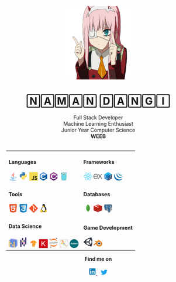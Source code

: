 <div align="center">
	<img src="https://raw.githubusercontent.com/namandangi/namandangi/main/gif/zero-two.gif" width="200" height="200">
	<h1>🄽🄰🄼🄰🄽 🄳🄰🄽🄶🄸</h1>	
</div>

<div align="center">
  <div>Full Stack Developer </div>
  <div>Machine Learning Enthusiast </div>
  <div>Junior Year Computer Science </div>
  <div><b>WEEB</b> </div>
</div>

<br>

<div align="center">
  <table>
    <tbody>
      <tr>
        <td>
          <h4>Languages</h4>
          <img src="https://raw.githubusercontent.com/namandangi/namandangi/main/icons/java.svg" width="24">
          <img src="https://raw.githubusercontent.com/namandangi/namandangi/main/icons/python.svg" width="24">
          <img src="https://raw.githubusercontent.com/namandangi/namandangi/main/icons/javascript.svg" width="24">
          <img src="https://raw.githubusercontent.com/namandangi/namandangi/main/icons/c.svg" width="24">
          <img src="https://raw.githubusercontent.com/namandangi/namandangi/main/icons/csharp.svg" width="24">
          <img src="https://raw.githubusercontent.com/namandangi/namandangi/main/icons/go.svg" width="24">
        </td>
        <td>
          <h4>Frameworks</h4>
          <img src="https://raw.githubusercontent.com/namandangi/namandangi/main/icons/react.svg" width="24">
          <img src="https://raw.githubusercontent.com/namandangi/namandangi/main/icons/express.svg" width="24">
          <img src="https://raw.githubusercontent.com/namandangi/namandangi/main/icons/sequelize.svg" width="24">
          <img src="https://raw.githubusercontent.com/namandangi/namandangi/main/icons/jquery.svg" width="24">
        </td>
      </tr>
      <tr>
        <td>
          <h4>Tools</h4>
          <img src="https://raw.githubusercontent.com/namandangi/namandangi/main/icons/html5.svg" width="24">
          <img src="https://raw.githubusercontent.com/namandangi/namandangi/main/icons/css3.svg" width="24">
          <img src="https://raw.githubusercontent.com/namandangi/namandangi/main/icons/git.svg" width="24">
          <img src="https://raw.githubusercontent.com/namandangi/namandangi/main/icons/linux.svg" width="24">
        </td>
        <td>
          <h4>Databases</h4>
          <img src="https://raw.githubusercontent.com/namandangi/namandangi/main/icons/mongodb.svg" width="24">
          <img src="https://raw.githubusercontent.com/namandangi/namandangi/main/icons/redis.svg" width="24">
          <img src="https://raw.githubusercontent.com/namandangi/namandangi/main/icons/postgresql.svg" width="24">
        </td>
      </tr>
      <tr>
        <td>
            <h4>Data Science</h4>
            <img src="https://raw.githubusercontent.com/namandangi/namandangi/main/icons/numpy.png" width="24">
            <img src="https://raw.githubusercontent.com/namandangi/namandangi/main/icons/pandas.png" width="24">
            <img src="https://raw.githubusercontent.com/namandangi/namandangi/main/icons/tensorflow.png" width="24">
            <img src="https://raw.githubusercontent.com/namandangi/namandangi/main/icons/keras.png" width="24">
            <img src="https://raw.githubusercontent.com/namandangi/namandangi/main/icons/jupyter.png" width="24">
            <img src="https://raw.githubusercontent.com/namandangi/namandangi/main/icons/matplotlib-logo.webp" width="24">
            <img src="https://raw.githubusercontent.com/namandangi/namandangi/main/icons/seaborn.jpeg" width="24">
        </td>
      	<td>
            <h4>Game Development</h4>
            <img src="https://raw.githubusercontent.com/namandangi/namandangi/main/icons/unity.png" width="24">
            <img src="https://raw.githubusercontent.com/namandangi/namandangi/main/icons/blender.png" width="24">
      	</td>
      </tr>
    </tbody>
  </table>	
<b>Find me on</b>
</div>

  <br>

<div align="center">
  <a href="https://www.linkedin.com/in/namandangi">
    <img src="https://raw.githubusercontent.com/namandangi/namandangi/main/icons/linkedin.svg" width="18">
  </a>
  &ThickSpace;
  <a href="https://www.twitter.com/namandangi_">
    <img src="https://raw.githubusercontent.com/namandangi/namandangi/main/icons/twitter.svg" width="18">
  </a>
</div>
